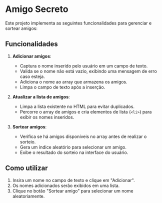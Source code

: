 
# Amigo Secreto

Este projeto implementa as seguintes funcionalidades para gerenciar e sortear amigos:

## Funcionalidades

1. **Adicionar amigos**:
   - Captura o nome inserido pelo usuário em um campo de texto.
   - Valida se o nome não está vazio, exibindo uma mensagem de erro caso esteja.
   - Adiciona o nome ao array que armazena os amigos.
   - Limpa o campo de texto após a inserção.

2. **Atualizar a lista de amigos**:
   - Limpa a lista existente no HTML para evitar duplicados.
   - Percorre o array de amigos e cria elementos de lista (`<li>`) para exibir os nomes inseridos.

3. **Sortear amigos**:
   - Verifica se há amigos disponíveis no array antes de realizar o sorteio.
   - Gera um índice aleatório para selecionar um amigo.
   - Exibe o resultado do sorteio na interface do usuário.

## Como utilizar

1. Insira um nome no campo de texto e clique em "Adicionar".
2. Os nomes adicionados serão exibidos em uma lista.
3. Clique no botão "Sortear amigo" para selecionar um nome aleatoriamente.
